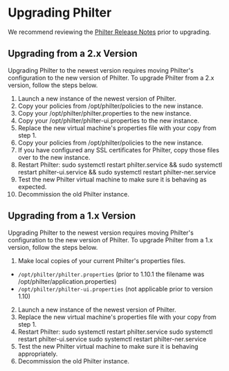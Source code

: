 # Upgrading Philter

We recommend reviewing the [Philter Release Notes](https://www.philterd.ai/philter-release-notes/) prior to upgrading.

## Upgrading from a 2.x Version

Upgrading Philter to the newest version requires moving Philter's configuration to the new version of Philter. To upgrade Philter from a 2.x version, follow the steps below.

1. Launch a new instance of the newest version of Philter.
2. Copy your policies from /opt/philter/policies to the new instance.
3. Copy your /opt/philter/philter.properties to the new instance.
4. Copy your /opt/philter/philter-ui.properties to the new instance.
5. Replace the new virtual machine's properties file with your copy from step 1.
6. Copy your policies from /opt/philter/policies to the new instance.
7. If you have configured any SSL certificates for Philter, copy those files over to the new instance.
8. Restart Philter: sudo systemctl restart philter.service && sudo systemctl restart philter-ui.service && sudo systemctl restart philter-ner.service
9. Test the new Philter virtual machine to make sure it is behaving as expected.
10. Decommission the old Philter instance.

## Upgrading from a 1.x Version

Upgrading Philter to the newest version requires moving Philter's configuration to the new version of Philter. To upgrade Philter from a 1.x version, follow the steps below.

1. Make local copies of your current Philter's properties files.

  * `/opt/philter/philter.properties` (prior to 1.10.1 the filename was /opt/philter/application.properties)
  * `/opt/philter/philter-ui.properties` (not applicable prior to version 1.10)

2. Launch a new instance of the newest version of Philter.
3. Replace the new virtual machine's properties file with your copy from step 1.
4. Restart Philter: sudo systemctl restart philter.service sudo systemctl restart philter-ui.service sudo systemctl restart philter-ner.service
5. Test the new Philter virtual machine to make sure it is behaving appropriately.
6. Decommission the old Philter instance.
